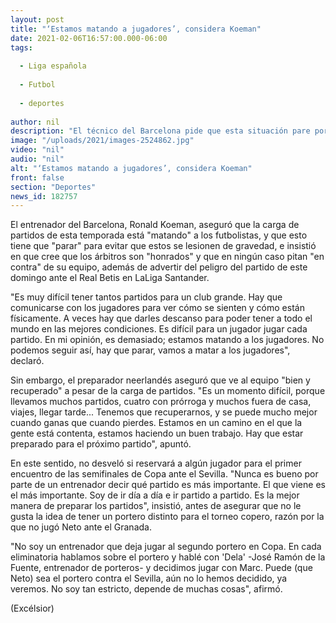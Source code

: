 ```yaml
---
layout: post
title: "‘Estamos matando a jugadores’, considera Koeman"
date: 2021-02-06T16:57:00.000-06:00
tags:
  
  - Liga española
  
  - Futbol
  
  - deportes
  
author: nil
description: "El técnico del Barcelona pide que esta situación pare porque no se puede seguir así. “Llevamos muchos partidos”, dice"
image: "/uploads/2021/images-2524862.jpg"
video: "nil"
audio: "nil"
alt: "‘Estamos matando a jugadores’, considera Koeman"
front: false
section: "Deportes"
news_id: 182757
---
```


El entrenador del Barcelona, Ronald Koeman, aseguró que la carga de partidos de esta temporada está "matando" a los futbolistas, y que esto tiene que "parar" para evitar que estos se lesionen de gravedad, e insistió en que cree que los árbitros son "honrados" y que en ningún caso pitan "en contra" de su equipo, además de advertir del peligro del partido de este domingo ante el Real Betis en LaLiga Santander.

"Es muy difícil tener tantos partidos para un club grande. Hay que comunicarse con los jugadores para ver cómo se sienten y cómo están físicamente. A veces hay que darles descanso para poder tener a todo el mundo en las mejores condiciones. Es difícil para un jugador jugar cada partido. En mi opinión, es demasiado; estamos matando a los jugadores. No podemos seguir así, hay que parar, vamos a matar a los jugadores", declaró.

Sin embargo, el preparador neerlandés aseguró que ve al equipo "bien y recuperado" a pesar de la carga de partidos. "Es un momento difícil, porque llevamos muchos partidos, cuatro con prórroga y muchos fuera de casa, viajes, llegar tarde... Tenemos que recuperarnos, y se puede mucho mejor cuando ganas que cuando pierdes. Estamos en un camino en el que la gente está contenta, estamos haciendo un buen trabajo. Hay que estar preparado para el próximo partido", apuntó.

En este sentido, no desveló si reservará a algún jugador para el primer encuentro de las semifinales de Copa ante el Sevilla. "Nunca es bueno por parte de un entrenador decir qué partido es más importante. El que viene es el más importante. Soy de ir día a día e ir partido a partido. Es la mejor manera de preparar los partidos", insistió, antes de asegurar que no le gusta la idea de tener un portero distinto para el torneo copero, razón por la que no jugó Neto ante el Granada.

"No soy un entrenador que deja jugar al segundo portero en Copa. En cada eliminatoria hablamos sobre el portero y hablé con 'Dela' -José Ramón de la Fuente, entrenador de porteros- y decidimos jugar con Marc. Puede (que Neto) sea el portero contra el Sevilla, aún no lo hemos decidido, ya veremos. No soy tan estricto, depende de muchas cosas", afirmó.

(Excélsior)